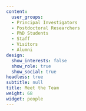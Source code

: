 ```yaml
---
content:
  user_groups:
  - Principal Investigators
  - Postdoctoral Researchers
  - PhD Students
  - Staff
  - Visitors
  - Alumni
design:
  show_interests: false
  show_role: true
  show_social: true
headless: true
subtitle: null
title: Meet the Team
weight: 68
widget: people
---
```

